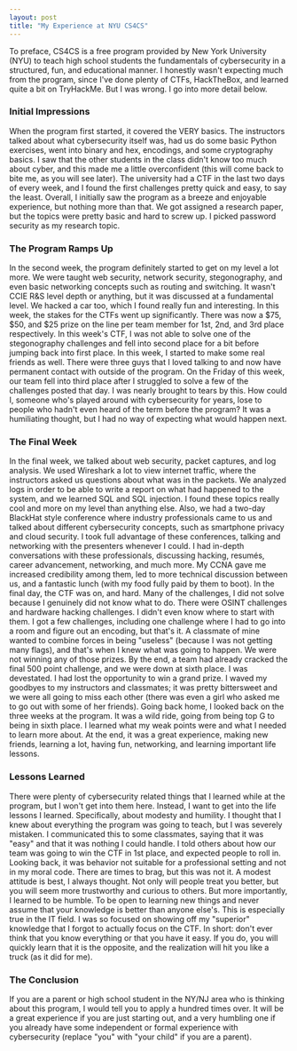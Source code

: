 ```yaml
---
layout: post
title: "My Experience at NYU CS4CS"
---
```

To preface, CS4CS is a free program provided by New York University (NYU) to teach high school students the fundamentals of cybersecurity in a structured, fun, and educational manner. I honestly wasn't expecting much from the program, since I've done plenty of CTFs, HackTheBox, and learned quite a bit on TryHackMe. But I was wrong. I go into more detail below.

### Initial Impressions

When the program first started, it covered the VERY basics. The instructors talked about what cybersecurity itself was, had us do some basic Python exercises, went into binary and hex, encodings, and some cryptography basics. I saw that the other students in the class didn't know too much about cyber, and this made me a little overconfident (this will come back to bite me, as you will see later). The university had a CTF in the last two days of every week, and I found the first challenges pretty quick and easy, to say the least. Overall, I initially saw the program as a breeze and enjoyable experience, but nothing more than that.
We got assigned a research paper, but the topics were pretty basic and hard to screw up. I picked password security as my research topic.

### The Program Ramps Up

In the second week, the program definitely started to get on my level a lot more. We were taught web security, network security, stegonography, and even basic networking concepts such as routing and switching. It wasn't CCIE R&S level depth or anything, but it was discussed at a fundamental level. We hacked a car too, which I found really fun and interesting. In this week, the stakes for the CTFs went up significantly. There was now a $75, $50, and $25 prize on the line per team member for 1st, 2nd, and 3rd place respectively. In this week's CTF, I was not able to solve one of the stegonography challenges and fell into second place for a bit before jumping back into first place. In this week, I started to make some real friends as well. There were three guys that I loved talking to and now have permanent contact with outside of the program. On the Friday of this week, our team fell into third place after I struggled to solve a few of the challenges posted that day. I was nearly brought to tears by this. How could I, someone who's played around with cybersecurity for years, lose to people who hadn't even heard of the term before the program? It was a humiliating thought, but I had no way of expecting what would happen next.

### The Final Week

In the final week, we talked about web security, packet captures, and log analysis. We used Wireshark a lot to view internet traffic, where the instructors asked us questions about what was in the packets. We analyzed logs in order to be able to write a report on what had happened to the system, and we learned SQL and SQL injection. I found these topics really cool and more on my level than anything else. Also, we had a two-day BlackHat style conference where industry professionals came to us and talked about different cybersecurity concepts, such as smartphone privacy and cloud security. I took full advantage of these conferences, talking and networking with the presenters whenever I could. I had in-depth conversations with these professionals, discussing hacking, resumés, career advancement, networking, and much more. My CCNA gave me increased credibility among them, led to more technical discussion between us, and a fantastic lunch (with my food fully paid by them to boot). In the final day, the CTF was on, and hard. Many of the challenges, I did not solve because I genuinely did not know what to do. There were OSINT challenges and hardware hacking challenges. I didn't even know where to start with them. I got a few challenges, including one challenge where I had to go into a room and figure out an encoding, but that's it. A classmate of mine wanted to combine forces in being "useless" (because I was not getting many flags), and that's when I knew what was going to happen. We were not winning any of those prizes. By the end, a team had already cracked the final 500 point challenge, and we were down at sixth place. I was devestated. I had lost the opportunity to win a grand prize. I waved my goodbyes to my instructors and classmates; it was pretty bittersweet and we were all going to miss each other (there was even a girl who asked me to go out with some of her friends). Going back home, I looked back on the three weeks at the program. It was a wild ride, going from being top G to being in sixth place. I learned what my weak points were and what I needed to learn more about. At the end, it was a great experience, making new friends, learning a lot, having fun, networking, and learning important life lessons.

### Lessons Learned

There were plenty of cybersecurity related things that I learned while at the program, but I won't get into them here. Instead, I want to get into the life lessons I learned. Specifically, about modesty and humility. I thought that I knew about everything the program was going to teach, but I was severely mistaken. I communicated this to some classmates, saying that it was "easy" and that it was nothing I could handle. I told others about how our team was going to win the CTF in 1st place, and expected people to roll in. Looking back, it was behavior not suitable for a professional setting and not in my moral code. There are times to brag, but this was not it. A modest attitude is best, I always thought. Not only will people treat you better, but you will seem more trustworthy and curious to others. But more importantly, I learned to be humble. To be open to learning new things and never assume that your knowledge is better than anyone else's. This is especially true in the IT field. I was so focused on showing off my "superior" knowledge that I forgot to actually focus on the CTF. In short: don't ever think that you know everything or that you have it easy. If you do, you will quickly learn that it is the opposite, and the realization will hit you like a truck (as it did for me).

### The Conclusion

If you are a parent or high school student in the NY/NJ area who is thinking about this program, I would tell you to apply a hundred times over. It will be a great experience if you are just starting out, and a very humbling one if you already have some independent or formal experience with cybersecurity (replace "you" with "your child" if you are a parent).
